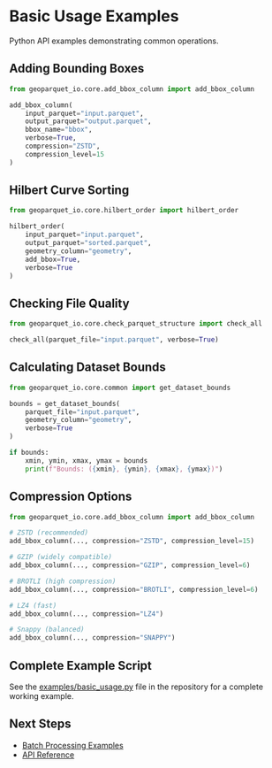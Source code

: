 # Basic Usage Examples

Python API examples demonstrating common operations.

## Adding Bounding Boxes

```python
from geoparquet_io.core.add_bbox_column import add_bbox_column

add_bbox_column(
    input_parquet="input.parquet",
    output_parquet="output.parquet",
    bbox_name="bbox",
    verbose=True,
    compression="ZSTD",
    compression_level=15
)
```

## Hilbert Curve Sorting

```python
from geoparquet_io.core.hilbert_order import hilbert_order

hilbert_order(
    input_parquet="input.parquet",
    output_parquet="sorted.parquet",
    geometry_column="geometry",
    add_bbox=True,
    verbose=True
)
```

## Checking File Quality

```python
from geoparquet_io.core.check_parquet_structure import check_all

check_all(parquet_file="input.parquet", verbose=True)
```

## Calculating Dataset Bounds

```python
from geoparquet_io.core.common import get_dataset_bounds

bounds = get_dataset_bounds(
    parquet_file="input.parquet",
    geometry_column="geometry",
    verbose=True
)

if bounds:
    xmin, ymin, xmax, ymax = bounds
    print(f"Bounds: ({xmin}, {ymin}, {xmax}, {ymax})")
```

## Compression Options

```python
from geoparquet_io.core.add_bbox_column import add_bbox_column

# ZSTD (recommended)
add_bbox_column(..., compression="ZSTD", compression_level=15)

# GZIP (widely compatible)
add_bbox_column(..., compression="GZIP", compression_level=6)

# BROTLI (high compression)
add_bbox_column(..., compression="BROTLI", compression_level=6)

# LZ4 (fast)
add_bbox_column(..., compression="LZ4")

# Snappy (balanced)
add_bbox_column(..., compression="SNAPPY")
```

## Complete Example Script

See the [examples/basic_usage.py](https://github.com/cholmes/geoparquet-io/blob/main/examples/basic_usage.py) file in the repository for a complete working example.

## Next Steps

- [Batch Processing Examples](batch.md)
- [API Reference](../api/overview.md)
